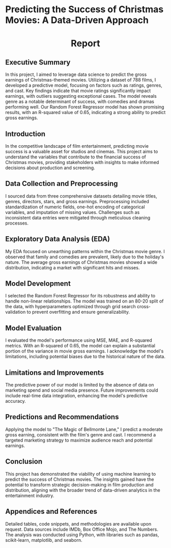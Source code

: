 # Predicting the Success of Christmas Movies: A Data-Driven Approach

<div style="text-align:center"><h1>Report</h1></div>

## Executive Summary

In this project, I aimed to leverage data science to predict the gross earnings of Christmas-themed movies. Utilizing a dataset of 788 films, I developed a predictive model, focusing on factors such as ratings, genres, and cast. Key findings indicate that movie ratings significantly impact earnings, with outliers suggesting exceptional cases. The model reveals genre as a notable determinant of success, with comedies and dramas performing well. Our Random Forest Regressor model has shown promising results, with an R-squared value of 0.65, indicating a strong ability to predict gross earnings.

## Introduction

In the competitive landscape of film entertainment, predicting movie success is a valuable asset for studios and cinemas. This project aims to understand the variables that contribute to the financial success of Christmas movies, providing stakeholders with insights to make informed decisions about production and screening.

## Data Collection and Preprocessing

I sourced data from three comprehensive datasets detailing movie titles, genres, directors, stars, and gross earnings. Preprocessing included standardization of numeric fields, one-hot encoding of categorical variables, and imputation of missing values. Challenges such as inconsistent data entries were mitigated through meticulous cleaning processes.

## Exploratory Data Analysis (EDA)

My EDA focused on unearthing patterns within the Christmas movie genre. I observed that family and comedies are prevalent, likely due to the holiday's nature. The average gross earnings of Christmas movies showed a wide distribution, indicating a market with significant hits and misses.

## Model Development

I selected the Random Forest Regressor for its robustness and ability to handle non-linear relationships. The model was trained on an 80-20 split of the data, with hyperparameters optimized through grid search cross-validation to prevent overfitting and ensure generalizability.

## Model Evaluation

I evaluated the model's performance using MSE, MAE, and R-squared metrics. With an R-squared of 0.65, the model can explain a substantial portion of the variance in movie gross earnings. I acknowledge the model's limitations, including potential biases due to the historical nature of the data.

## Limitations and Improvements

The predictive power of our model is limited by the absence of data on marketing spend and social media presence. Future improvements could include real-time data integration, enhancing the model's predictive accuracy.

## Predictions and Recommendations

Applying the model to "The Magic of Bellmonte Lane," I predict a moderate gross earning, consistent with the film's genre and cast. I recommend a targeted marketing strategy to maximize audience reach and potential earnings.

## Conclusion

This project has demonstrated the viability of using machine learning to predict the success of Christmas movies. The insights gained have the potential to transform strategic decision-making in film production and distribution, aligning with the broader trend of data-driven analytics in the entertainment industry.

## Appendices and References

Detailed tables, code snippets, and methodologies are available upon request. Data sources include IMDb, Box Office Mojo, and The Numbers. The analysis was conducted using Python, with libraries such as pandas, scikit-learn, matplotlib, and seaborn.
